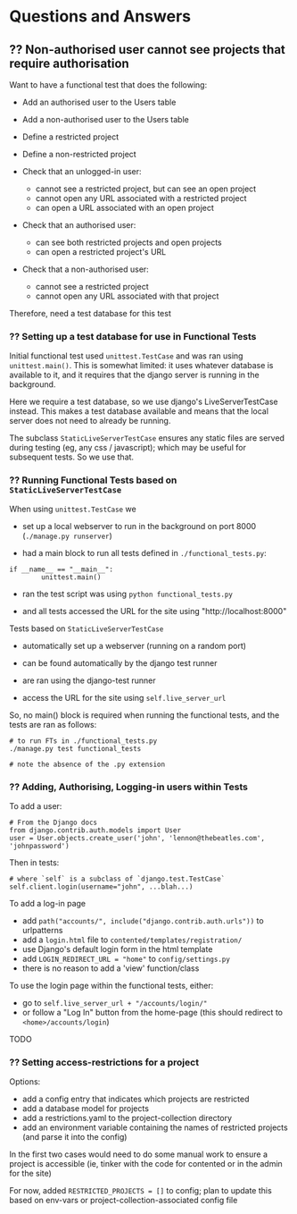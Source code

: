 # Questions and Answers

## ?? Non-authorised user cannot see projects that require authorisation

Want to have a functional test that does the following:

- Add an authorised user to the Users table
- Add a non-authorised user to the Users table
- Define a restricted project
- Define a non-restricted project

- Check that an unlogged-in user:
    - cannot see a restricted project, but can see an open project
    - cannot open any URL associated with a restricted project
    - can open a URL associated with an open project

- Check that an authorised user:
    - can see both restricted projects and open projects
    - can open a restricted project's URL

- Check that a non-authorised user:
    - cannot see a restricted project
    - cannot open any URL associated with that project

Therefore, need a test database for this test

### ?? Setting up a test database for use in Functional Tests

Initial functional test used `unittest.TestCase` and was ran using
`unittest.main()`. This is somewhat limited: it uses whatever database is
available to it, and it requires that the django server is running in the
background.

Here we require a test database, so we use django's LiveServerTestCase instead.
This makes a test database available and means that the local server does not
need to already be running.

The subclass `StaticLiveServerTestCase` ensures any static files are served
during testing (eg, any css / javascript); which may be useful for subsequent
tests. So we use that.

### ?? Running Functional Tests based on `StaticLiveServerTestCase`

When using `unittest.TestCase` we

- set up a local webserver to run in the background on port 8000 (`./manage.py
  runserver`)

- had a main block to run all tests defined in `./functional_tests.py`:

```
if __name__ == "__main__":
        unittest.main()
```

- ran the test script was using `python functional_tests.py`

- and all tests accessed the URL for the site using "http://localhost:8000"

Tests based on `StaticLiveServerTestCase`

- automatically set up a webserver (running on a random port)

- can be found automatically by the django test runner

- are ran using the django-test runner

- access the URL for the site using `self.live_server_url`

So, no main() block is required when running the functional tests, and the
tests are ran as follows:

```
# to run FTs in ./functional_tests.py
./manage.py test functional_tests

# note the absence of the .py extension
```

### ?? Adding, Authorising, Logging-in users within Tests

To add a user:

```
# From the Django docs
from django.contrib.auth.models import User
user = User.objects.create_user('john', 'lennon@thebeatles.com', 'johnpassword')
```

Then in tests:

```
# where `self` is a subclass of `django.test.TestCase`
self.client.login(username="john", ...blah...)
```

To add a log-in page

- add `path("accounts/", include("django.contrib.auth.urls"))` to urlpatterns
- add a `login.html` file to `contented/templates/registration/`
- use Django's default login form in the html template
- add `LOGIN_REDIRECT_URL = "home"` to `config/settings.py`
- there is no reason to add a 'view' function/class

To use the login page within the functional tests, either:

- go to `self.live_server_url + "/accounts/login/"`
- or follow a "Log In" button from the home-page (this should redirect to
  `<home>/accounts/login`)

TODO

### ?? Setting access-restrictions for a project

Options:
- add a config entry that indicates which projects are restricted
- add a database model for projects
- add a restrictions.yaml to the project-collection directory
- add an environment variable containing the names of restricted projects (and
  parse it into the config)

In the first two cases would need to do some manual work to ensure a project is
accessible (ie, tinker with the code for contented or in the admin for the site)

For now, added `RESTRICTED_PROJECTS = []` to config; plan to update this based
on env-vars or project-collection-associated config file
